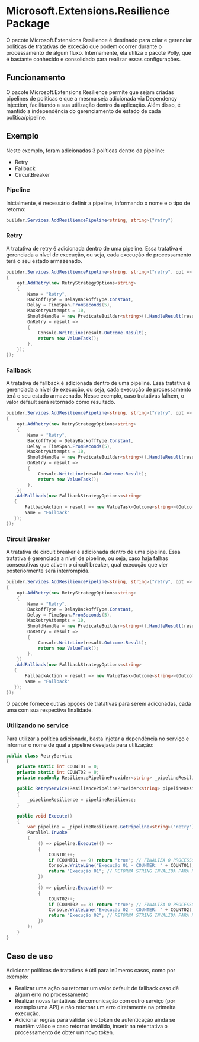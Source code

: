 # Microsoft.Extensions.Resilience Package
O pacote Microsoft.Extensions.Resilience é destinado para criar e gerenciar políticas de tratativas de exceção que podem ocorrer durante o processamento de algum fluxo.
Internamente, ela utiliza o pacote Polly, que é bastante conhecido e consolidado para realizar essas configurações.

## Funcionamento
O pacote Microsoft.Extensions.Resilience permite que sejam criadas pipelines de políticas e que a mesma seja adicionada via Dependency Injection, facilitando a sua utilização dentro da aplicação. 
Além disso, é mantido a independência do gerenciamento de estado de cada política/pipeline.

## Exemplo
Neste exemplo, foram adicionadas 3 políticas dentro da pipeline:
- Retry
- Fallback
- CircuitBreaker

### Pipeline
Inicialmente, é necessário definir a pipeline, informando o nome e o tipo de retorno:

```csharp
builder.Services.AddResiliencePipeline<string, string>("retry")
```

### Retry
A tratativa de retry é adicionada dentro de uma pipeline. 
Essa tratativa é gerenciada a nível de execução, ou seja, cada execução de processamento terá o seu estado armazenado.

```csharp
builder.Services.AddResiliencePipeline<string, string>("retry", opt =>
{
    opt.AddRetry(new RetryStrategyOptions<string>
    {
        Name = "Retry",
        BackoffType = DelayBackoffType.Constant,
        Delay = TimeSpan.FromSeconds(5),
        MaxRetryAttempts = 10,
        ShouldHandle = new PredicateBuilder<string>().HandleResult(result => result is not "true"),
        OnRetry = result =>
        {
            Console.WriteLine(result.Outcome.Result);
            return new ValueTask();
        },
    });
});
```

### Fallback
A tratativa de fallback é adicionada dentro de uma pipeline. 
Essa tratativa é gerenciada a nível de execução, ou seja, cada execução de processamento terá o seu estado armazenado.
Nesse exemplo, caso tratativas falhem, o valor default será retornado como resultado.

```csharp
builder.Services.AddResiliencePipeline<string, string>("retry", opt =>
{
    opt.AddRetry(new RetryStrategyOptions<string>
    {
        Name = "Retry",
        BackoffType = DelayBackoffType.Constant,
        Delay = TimeSpan.FromSeconds(5),
        MaxRetryAttempts = 10,
        ShouldHandle = new PredicateBuilder<string>().HandleResult(result => result is not "true"),
        OnRetry = result =>
        {
            Console.WriteLine(result.Outcome.Result);
            return new ValueTask();
        },
    })
   .AddFallback(new FallbackStrategyOptions<string>
   {
       FallbackAction = result => new ValueTask<Outcome<string>>(Outcome.FromResult("true")),
       Name = "Fallback"
   });
});
```

### Circuit Breaker
A tratativa de circuit breaker é adicionada dentro de uma pipeline. 
Essa tratativa é gerenciada a nível de pipeline, ou seja, caso haja falhas consecutivas que ativem o circuit breaker, qual execução que vier posteriormente será interrompida.

```csharp
builder.Services.AddResiliencePipeline<string, string>("retry", opt =>
{
    opt.AddRetry(new RetryStrategyOptions<string>
    {
        Name = "Retry",
        BackoffType = DelayBackoffType.Constant,
        Delay = TimeSpan.FromSeconds(5),
        MaxRetryAttempts = 10,
        ShouldHandle = new PredicateBuilder<string>().HandleResult(result => result is not "true"),
        OnRetry = result =>
        {
            Console.WriteLine(result.Outcome.Result);
            return new ValueTask();
        },
    })
   .AddFallback(new FallbackStrategyOptions<string>
   {
       FallbackAction = result => new ValueTask<Outcome<string>>(Outcome.FromResult("true")),
       Name = "Fallback"
   });
});
```

O pacote fornece outras opções de tratativas para serem adiconadas, cada uma com sua respectiva finalidade.

### Utilizando no service
Para utilizar a política adicionada, basta injetar a dependência no serviço e informar o nome de qual a pipeline desejada para utilização:

```csharp
public class RetryService
{
    private static int COUNT01 = 0;
    private static int COUNT02 = 0;
    private readonly ResiliencePipelineProvider<string> _pipelineResilience;

    public RetryService(ResiliencePipelineProvider<string> pipelineResilience)
    {
        _pipelineResilience = pipelineResilience;
    }

    public void Execute()
    {
        var pipeline = _pipelineResilience.GetPipeline<string>("retry");
        Parallel.Invoke
        (
            () => pipeline.Execute(() =>
            {
                COUNT01++;
                if (COUNT01 == 9) return "true"; // FINALIZA O PROCESSO COM SUCESSO
                Console.WriteLine("Execução 01 - COUNTER: " + COUNT01); 
                return "Execução 01"; // RETORNA STRING INVALIDA PARA REPROCESSAR NOVAMENTE
            })
            ,
            () => pipeline.Execute(() =>
            {
                COUNT02++;
                if (COUNT02 == 3) return "true"; // FINALIZA O PROCESSO COM SUCESSO
                Console.WriteLine("Execução 02 - COUNTER: " + COUNT02);
                return "Execução 02"; // RETORNA STRING INVALIDA PARA REPROCESSAR NOVAMENTE
            })
        );
    }
}
```
## Caso de uso
Adicionar políticas de tratativas é útil para inúmeros casos, como por exemplo:
- Realizar uma ação ou retornar um valor default de fallback caso dê algum erro no processamento
- Realizar novas tentativas de comunicação com outro serviço (por exemplo uma API) e não retornar um erro diretamente na primeira execução.
- Adicionar regras para validar se o token de autenticação ainda se mantém válido e caso retornar inválido, inserir na retentativa o processamento de obter um novo token. 
